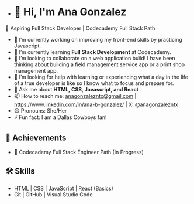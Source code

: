- # 👋 Hi, I'm Ana Gonzalez
🚀 Aspiring Full Stack Developer | Codecademy Full Stack Path

- 🔭 I’m currently working on improving my front-end skills by practicing Javascript.
- 🌱 I’m currently learning **Full Stack Development** at Codecademy.
- 👯 I’m looking to collaborate on a web application build! I have been thinking about building a field management service app or a print shop management app. 
- 🤔 I’m looking for help with learning or experiencing what a day in the life of a true developer is like so I know what to focus and prepare for.
- 💬 Ask me about **HTML, CSS, Javascript, and React**
- 📫 How to reach me: anagonzalezntx@gmail.com | https://www.linkedin.com/in/ana-b-gonzalez/ | X: @anagonzalezntx
- 😄 Pronouns: She/Her
- ⚡ Fun fact: I am a Dallas Cowboys fan!

## 🚀 Achievements
- 📜 Codecademy Full Stack Engineer Path (In Progress)

## 🛠️ Skills
- HTML | CSS | JavaScript | React (Basics)
- Git | GitHub | Visual Studio Code
